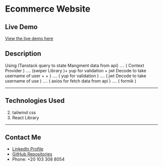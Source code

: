 # Ecommerce Website

## Live Demo
[View the live demo here](https://mohamed99-ahmed.github.io/Buy-Ecommerce/)

## Description
Using (Tanstack query to state Mangment data from api)
....  ( Context Provider )
....  (swiper Library )+ yup for validation + jwt Decode to take username of user +  + )
....  ( yup for validation )
....  (  jwt Decode to take username of use )
....  ( axios for fetch data from api )
....  (  formik )
___

## Technologies Used
2. tailwind css
3.  React Library

___
## Contact Me
- [LinkedIn Profile](https://www.linkedin.com/feed/)
- [GitHub Repositories](https://github.com/Mohamed99-Ahmed/Buy-Ecommerce)
- Phone: +20 103 308 8054


